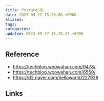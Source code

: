 ```yaml
---
title: PostgreSQL
date: 2023-09-27 15:25:00 +0900
aliases: 
tags: 
categories: 
updated: 2023-09-27 15:25:37 +0900
---
```


## Reference

- https://techblog.woowahan.com/9478/
- https://techblog.woowahan.com/6550/
- https://d2.naver.com/helloworld/227936

## Links

